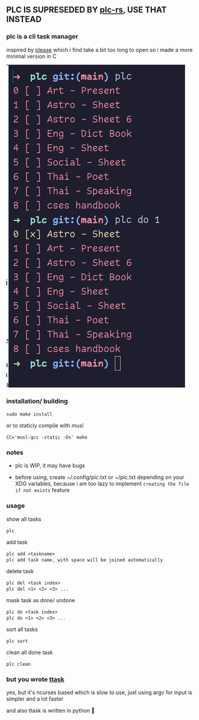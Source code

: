 ## PLC IS SUPRESEDED BY [plc-rs](https://codeberg.org/sleepntsheep/plc-rs), USE THAT INSTEAD


### plc is a cli task manager

inspired by [please](https://github.com/NayamAmarshe/please)
which i find take a bit too long to open
so i made a more minimal version in C

![scrshot](pics/scrshot.png)

### installation/ building

    sudo make install

or to staticly compile with musl

    CC='musl-gcc -static -Os' make

### notes

- plc is WIP, it may have bugs

- before using, create ~/.config/plc.txt or ~/plc.txt depending on your XDG variables, because i am too lazy to implement `creating the file if not exists` feature

### usage

show all tasks

    plc

add task

    plc add <taskname>
    plc add task name, with space will be joined automatically

delete task

    plc del <task index>
    plc del <1> <2> <3> ...

mask task as done/ undone

    plc do <task index>
    plc do <1> <2> <3> ...

sort all tasks

    plc sort

clean all done task

    plc clean

### but you wrote [ttask](https://github.com/sleepntsheep/ttask) 

yes, but it's ncurses based which is slow to use, just using argv for input is simpler and a lot faster

and also ttask is written in python 🤮
